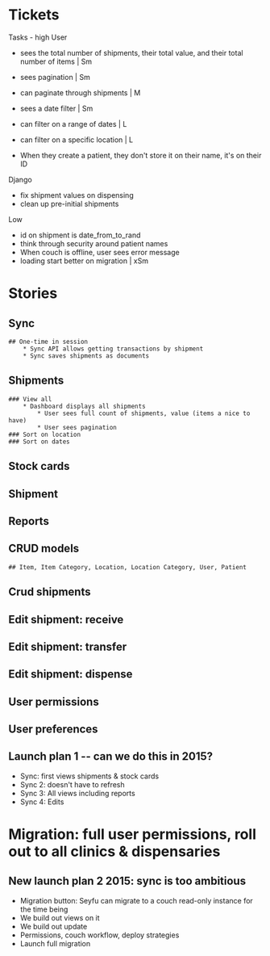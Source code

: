 # Tickets
Tasks - high
User
* sees the total number of shipments, their total value, and their total number of items | Sm
* sees pagination | Sm
* can paginate through shipments | M
* sees a date filter | Sm
* can filter on a range of dates | L
* can filter on a specific location | L

* When they create a patient, they don't store it on their name, it's on their ID

Django
* fix shipment values on dispensing
* clean up pre-initial shipments

Low
* id on shipment is date_from_to_rand
* think through security around patient names
* When couch is offline, user sees error message
* loading start better on migration | xSm

# Stories
## Sync
	## One-time in session
		* Sync API allows getting transactions by shipment
		* Sync saves shipments as documents
## Shipments
	### View all
		* Dashboard displays all shipments
			* User sees full count of shipments, value (items a nice to have)
			* User sees pagination
	### Sort on location
	### Sort on dates
## Stock cards
## Shipment
## Reports
## CRUD models
	## Item, Item Category, Location, Location Category, User, Patient
## Crud shipments 
## Edit shipment: receive
## Edit shipment: transfer
## Edit shipment: dispense
## User permissions
## User preferences

## Launch plan 1 -- can we do this in 2015?
* Sync: first views shipments & stock cards 
* Sync 2: doesn't have to refresh 
* Sync 3: All views including reports
* Sync 4: Edits
# Migration: full user permissions, roll out to all clinics & dispensaries

## New launch plan 2 2015: sync is too ambitious
* Migration button: Seyfu can migrate to a couch read-only instance for the time being
* We build out views on it
* We build out update
* Permissions, couch workflow, deploy strategies
* Launch full migration
